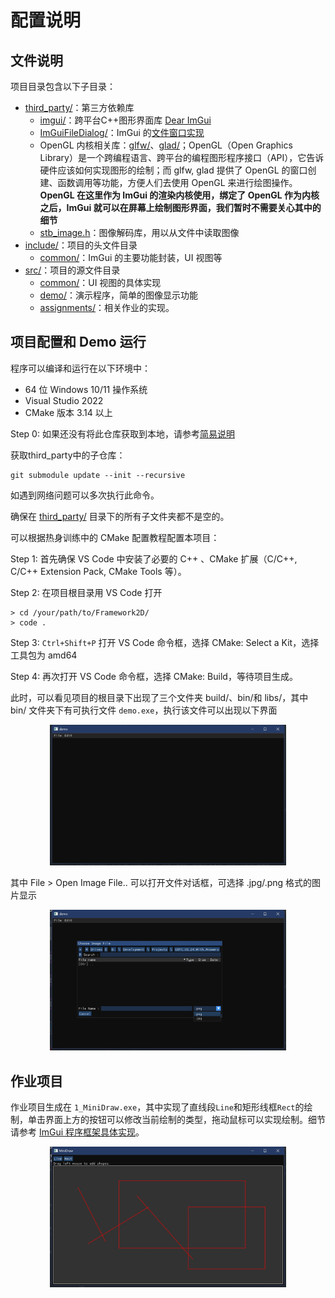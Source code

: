 # 配置说明

## 文件说明

项目目录包含以下子目录：
- [third_party/](./third_party/)：第三方依赖库
    - [imgui/](./third_party/imgui/)：跨平台C++图形界面库 [Dear ImGui](https://github.com/ocornut/imgui)
    - [ImGuiFileDialog/](./third_party/ImGuiFileDialog/)：ImGui 的[文件窗口实现](https://github.com/aiekick/ImGuiFileDialog)
    - OpenGL 内核相关库：[glfw/](./third_party/glfw/)、[glad/](./third_party/glad/)；OpenGL（Open Graphics Library）是一个跨编程语言、跨平台的编程图形程序接口（API），它告诉硬件应该如何实现图形的绘制；而 glfw, glad 提供了 OpenGL 的窗口创建、函数调用等功能，方便人们去使用 OpenGL 来进行绘图操作。**OpenGL 在这里作为 ImGui 的渲染内核使用，绑定了 OpenGL 作为内核之后，ImGui 就可以在屏幕上绘制图形界面，我们暂时不需要关心其中的细节**
    - [stb_image.h](./third_party/stb_image.h)：图像解码库，用以从文件中读取图像
- [include/](./include/)：项目的头文件目录
    - [common/](./include/common/)：ImGui 的主要功能封装，UI 视图等
- [src/](./src/)：项目的源文件目录
    - [common/](./src/common/)：UI 视图的具体实现
    - [demo/](./src/demo/)：演示程序，简单的图像显示功能
    - [assignments/](./src/assignments/)：相关作业的实现。

## 项目配置和 Demo 运行

程序可以编译和运行在以下环境中：
- 64 位 Windows 10/11 操作系统
- Visual Studio 2022
- CMake 版本 3.14 以上

Step 0:
如果还没有将此仓库获取到本地，请参考[简易说明](../Softwares/Github.md)

获取third_party中的子仓库：
```
git submodule update --init --recursive
```
如遇到网络问题可以多次执行此命令。

确保在 [third_party/](./third_party/) 目录下的所有子文件夹都不是空的。

可以根据热身训练中的 CMake 配置教程配置本项目：

Step 1: 首先确保 VS Code 中安装了必要的 C++ 、CMake 扩展（C/C++, C/C++ Extension Pack, CMake Tools 等）。

Step 2: 在项目根目录用 VS Code 打开

```shell
> cd /your/path/to/Framework2D/ 
> code .
```
Step 3: `Ctrl+Shift+P` 打开 VS Code 命令框，选择 CMake: Select a Kit，选择工具包为 amd64

Step 4: 再次打开 VS Code 命令框，选择 CMake: Build，等待项目生成。

此时，可以看见项目的根目录下出现了三个文件夹 build/、bin/和 libs/，其中 bin/ 文件夹下有可执行文件 `demo.exe`，执行该文件可以出现以下界面

<div align=center><img width = 75% src ="../Homeworks/1_mini_draw/documents/figs/demo_0.png"/></div align>

其中 File > Open Image File.. 可以打开文件对话框，可选择 .jpg/.png 格式的图片显示

<div align=center><img width = 75% src ="../Homeworks/1_mini_draw/documents/figs/demo_0.5.png"/></div align>

## 作业项目

作业项目生成在 `1_MiniDraw.exe`，其中实现了直线段`Line`和矩形线框`Rect`的绘制，单击界面上方的按钮可以修改当前绘制的类型，拖动鼠标可以实现绘制。细节请参考 [ImGui 程序框架具体实现](framework_details.md)。

<div align=center><img width = 75% src ="../Homeworks/1_mini_draw/documents/figs/demo_2.png"/></div align>


